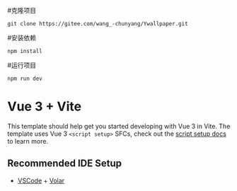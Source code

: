 #克隆项目

```
git clone https://gitee.com/wang_-chunyang/Ywallpaper.git
```
#安装依赖

```
npm install
```
#运行项目

```
npm run dev
```



# Vue 3 + Vite

This template should help get you started developing with Vue 3 in Vite. The template uses Vue 3 `<script setup>` SFCs, check out the [script setup docs](https://v3.vuejs.org/api/sfc-script-setup.html#sfc-script-setup) to learn more.

## Recommended IDE Setup

- [VSCode](https://code.visualstudio.com/) + [Volar](https://marketplace.visualstudio.com/items?itemName=johnsoncodehk.volar)
